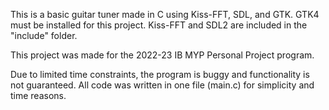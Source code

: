 This is a basic guitar tuner made in C using Kiss-FFT, SDL, and GTK. GTK4 must be installed for this project. Kiss-FFT and SDL2 are included in the "include" folder.

This project was made for the 2022-23 IB MYP Personal Project program. 

Due to limited time constraints, the program is buggy and functionality is not guaranteed. All code was written in one file (main.c) for simplicity and time reasons.
